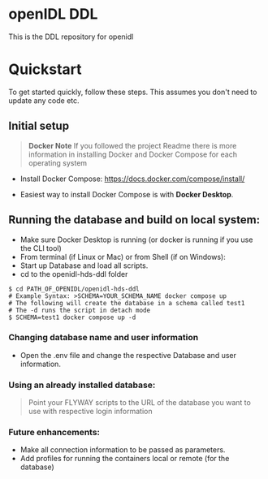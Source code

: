 # openIDL DDL

This is the DDL repository for openidl

# Quickstart

To get started quickly, follow these steps. This assumes you don't need to update any code etc.

## Initial setup
> **Docker Note**
> If you followed the project Readme there is more information in installing Docker and Docker Compose for each operating system

* Install Docker Compose: https://docs.docker.com/compose/install/
-   Easiest way to install Docker Compose is with **Docker Desktop**.

## Running the database and build on local system:
* Make sure Docker Desktop is running (or docker is running if you use the CLI tool)
* From terminal (if Linux or Mac) or from Shell (if on Windows):
* Start up Database and load all scripts.
* cd to the openidl-hds-ddl folder
```
$ cd PATH_OF_OPENIDL/openidl-hds-ddl
# Example Syntax: >SCHEMA=YOUR_SCHEMA_NAME docker compose up
# The following will create the database in a schema called test1
# The -d runs the script in detach mode
$ SCHEMA=test1 docker compose up -d
```

### Changing database name and user information
* Open the .env file and change the respective Database and user information.

### Using an already installed database:
> Point your FLYWAY scripts to the URL of the database you want to use with respective login information

### Future enhancements:
* Make all connection information to be passed as parameters.
* Add profiles for running the containers local or remote (for the database)